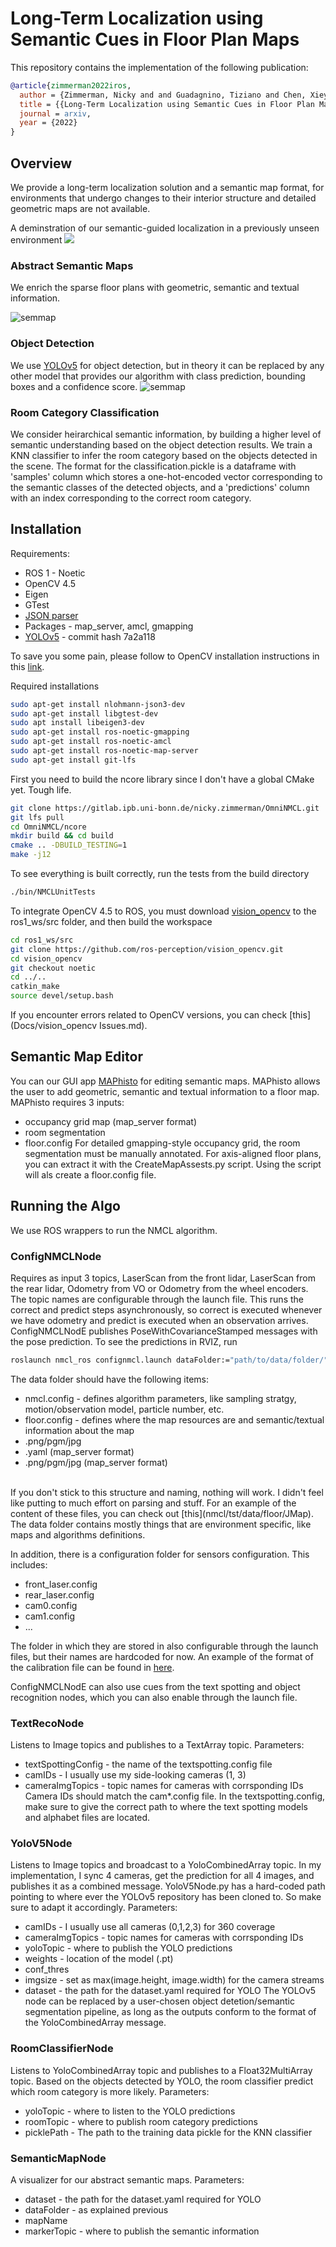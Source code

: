 # Long-Term Localization using Semantic Cues in Floor Plan Maps
This repository contains the implementation of the following publication:
```bibtex
@article{zimmerman2022iros,
  author = {Zimmerman, Nicky and and Guadagnino, Tiziano and Chen, Xieyuanli and Behley, Jens and Stachniss, Cyrill},
  title = {{Long-Term Localization using Semantic Cues in Floor Plan Maps}},
  journal = arxiv,
  year = {2022}
}
```

## Overview
We provide a long-term localization solution and a semantic map format, for environments that undergo changes to their interior structure and detailed geometric maps are not available.

A deminstration of our semantic-guided localization in a previously unseen environment 
[![](http://img.youtube.com/vi/ikmiHHIv70s/0.jpg)](https://www.youtube.com/watch?v=ikmiHHIv70s "HSMCL")

### Abstract Semantic Maps
We enrich the sparse floor plans with geometric, semantic and textual information. 

![semmap](Docs/SemMap.png)

### Object Detection 
We use [YOLOv5](https://github.com/ultralytics/yolov5) for object detection, but in theory it can be replaced by any other model that provides our algorithm with class prediction, bounding boxes and a confidence score. 
![semmap](Docs/YOLOExample.png)

### Room Category Classification
We consider heirarchical semantic information, by building a higher level of semantic understanding based on the object detection results. We train a KNN classifier to infer the room category based on the objects detected in the scene. The format for the classification.pickle is a dataframe with 'samples' column which stores a one-hot-encoded vector corresponding to the semantic classes of the detected objects, and a 'predictions' column with an index corresponding to the correct room category.


## Installation
Requirements:
* ROS 1 - Noetic
* OpenCV 4.5 
* Eigen
* GTest
* [JSON parser](https://github.com/nlohmann/json)
* Packages - map_server, amcl, gmapping
* [YOLOv5](https://github.com/ultralytics/yolov5) - commit hash 7a2a118

To save you some pain, please follow to OpenCV installation instructions in this [link](https://docs.opencv.org/4.x/d7/d9f/tutorial_linux_install.html).

Required installations
```bash
sudo apt-get install nlohmann-json3-dev
sudo apt-get install libgtest-dev
sudo apt install libeigen3-dev
sudo apt-get install ros-noetic-gmapping
sudo apt-get install ros-noetic-amcl
sudo apt-get install ros-noetic-map-server
sudo apt-get install git-lfs
```

First you need to build the ncore library since I don't have a global CMake yet. Tough life. <br/>
```bash
git clone https://gitlab.ipb.uni-bonn.de/nicky.zimmerman/OmniNMCL.git
git lfs pull
cd OmniNMCL/ncore
mkdir build && cd build
cmake .. -DBUILD_TESTING=1 
make -j12
```
To see everything is built correctly, run the tests from the build directory
```bash
./bin/NMCLUnitTests
```
To integrate OpenCV 4.5 to ROS, you must download [vision_opencv](https://github.com/ros-perception/vision_opencv) to the ros1_ws/src folder, and then build the workspace
```bash
cd ros1_ws/src
git clone https://github.com/ros-perception/vision_opencv.git
cd vision_opencv
git checkout noetic
cd ../..
catkin_make
source devel/setup.bash
```
If you encounter errors related to OpenCV versions, you can check [this](Docs/vision_opencv Issues.md).

## Semantic Map Editor
You can our GUI app [MAPhisto](https://github.com/FullMetalNicky/Maphisto) for editing semantic maps. 
MAPhisto allows the user to add geometric, semantic and textual information to a floor map. 
MAPhisto requires 3 inputs:
* occupancy grid map (map_server format)
* room segmentation 
* floor.config
For detailed gmapping-style occupancy grid, the room segmentation must be manually annotated. For axis-aligned floor plans, you can extract it with the CreateMapAssests.py script. Using the script will als create a floor.config file.

## Running the Algo

We use ROS wrappers to run the NMCL algorithm. 

### ConfigNMCLNode
Requires as input 3 topics, LaserScan from the front lidar, LaserScan from the rear lidar, Odometry from VO or Odometry from the wheel encoders. The topic names are configurable through the launch file. This runs the correct and predict steps asynchronously, so correct is executed whenever we have odometry and predict is executed when an observation arrives. ConfigNMCLNodE publishes PoseWithCovarianceStamped messages with the pose prediction. To see the predictions in RVIZ, run
```bash
roslaunch nmcl_ros confignmcl.launch dataFolder:="path/to/data/folder/"
```

The data folder should have the following items:
* nmcl.config - defines algorithm parameters, like sampling stratgy, motion/observation model, particle number, etc.  
* floor.config - defines where the map resources are and semantic/textual information about the map
* <your-room-segmentation>.png/pgm/jpg 
* <your-occupancy-grid-metadata>.yaml (map_server format)
* <your-occupancy-grid>.png/pgm/jpg  (map_server format)

<br/>
If you don't stick to this structure and naming, nothing will work. I didn't feel like putting to much effort on parsing and stuff. For an example of the content of these files, you can check out [this](nmcl/tst/data/floor/JMap). The data folder contains mostly things that are environment specific, like maps and algorithms definitions.
<br/>

In addition, there is a configuration folder for sensors configuration. This includes:

* front_laser.config
* rear_laser.config
* cam0.config 
* cam1.config
* ...

The folder in which they are stored in also configurable through the launch files, but their names are hardcoded for now. An example of the format of the calibration file can be found in [here](nmcl/tst/data/config/front_laser.config).

ConfigNMCLNodE can also use cues from the text spotting and object recognition nodes, which you can also enable through the launch file.

### TextRecoNode

Listens to Image topics and publishes to a TextArray topic. 
Parameters:
* textSpottingConfig - the name of the textspotting.config file
* camIDs - I usually use my side-looking cameras (1, 3)
* cameraImgTopics - topic names for cameras with corrsponding IDs
Camera IDs should match the cam*.config file. In the textspotting.config, make sure to give the correct path to where the text spotting models and alphabet files are located.

### YoloV5Node
Listens to Image topics and broadcast to a YoloCombinedArray topic. In my implementation, I sync 4 cameras, get the prediction for all 4 images, and publishes it as a combined message. YoloV5Node.py has a hard-coded path pointing to where ever the YOLOv5 repository has been cloned to. So make sure to adapt it accordingly.
Parameters: 
* camIDs - I usually use all cameras (0,1,2,3) for 360 coverage
* cameraImgTopics - topic names for cameras with corrsponding IDs
* yoloTopic - where to publish the YOLO predictions
* weights - location of the model (.pt)
* conf_thres
* imgsize - set as max(image.height, image.width) for the camera streams
* dataset - the path for the dataset.yaml required for YOLO
The YOLOv5 node can be replaced by a user-chosen object detetion/semantic segmentation pipeline, as long as the outputs conform to the format of the YoloCombinedArray message.

### RoomClassifierNode
Listens to YoloCombinedArray topic and publishes to a Float32MultiArray topic. Based on the objects detected by YOLO, the room classifier predict which room category is more likely. 
Parameters: 
* yoloTopic - where to listen to the YOLO predictions
* roomTopic - where to publish room category predictions
* picklePath - The path to the training data pickle for the KNN classifier 

### SemanticMapNode
A visualizer for our abstract semantic maps. 
Parameters: 
* dataset - the path for the dataset.yaml required for YOLO
* dataFolder - as explained previous
* mapName 
* markerTopic - where to publish the semantic information




